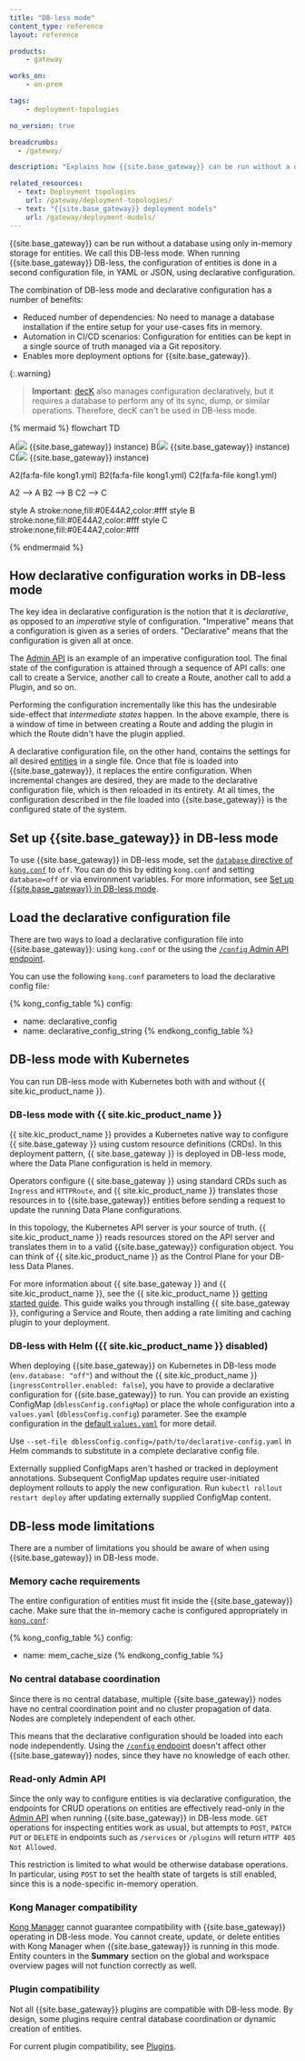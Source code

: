 ```yaml
---
title: "DB-less mode"
content_type: reference
layout: reference

products:
    - gateway

works_on:
    - on-prem

tags:
    - deployment-topologies

no_version: true

breadcrumbs:
  - /gateway/

description: "Explains how {{site.base_gateway}} can be run without a database using only in-memory storage for entities."

related_resources:
  - text: Deployment topologies
    url: /gateway/deployment-topologies/
  - text: "{{site.base_gateway}} deployment models"
    url: /gateway/deployment-models/
---
```


{{site.base_gateway}} can be run without a database using only in-memory storage for entities. 
We call this DB-less mode. When running {{site.base_gateway}} DB-less, the configuration of 
entities is done in a second configuration file, in YAML or JSON, using declarative configuration.

The combination of DB-less mode and declarative configuration has a number
of benefits:

* Reduced number of dependencies: No need to manage a database installation
  if the entire setup for your use-cases fits in memory.
* Automation in CI/CD scenarios: Configuration for
  entities can be kept in a single source of truth managed via a Git
  repository.
* Enables more deployment options for {{site.base_gateway}}.

{:.warning}
> **Important**: [decK](/deck/) also manages configuration declaratively, but it requires
a database to perform any of its sync, dump, or similar operations. Therefore, decK 
can't be used in DB-less mode.

<!--vale off -->
{% mermaid %}
flowchart TD

A(<img src="/assets/logos/kogo-white.svg" style="max-height:20px" class="no-image-expand"/> {{site.base_gateway}} instance)
B(<img src="/assets/logos/kogo-white.svg" style="max-height:20px" class="no-image-expand"/> {{site.base_gateway}} instance)
C(<img src="/assets/logos/kogo-white.svg" style="max-height:20px" class="no-image-expand"/> {{site.base_gateway}} instance)

A2(fa:fa-file kong1.yml)
B2(fa:fa-file kong1.yml)
C2(fa:fa-file kong1.yml)

A2 --> A
B2 --> B
C2 --> C

style A stroke:none,fill:#0E44A2,color:#fff
style B stroke:none,fill:#0E44A2,color:#fff
style C stroke:none,fill:#0E44A2,color:#fff

{% endmermaid %}
<!-- vale on-->


## How declarative configuration works in DB-less mode

The key idea in declarative configuration is the notion
that it is *declarative*, as opposed to an *imperative* style of
configuration. "Imperative" means that a configuration is given as a series of
orders. "Declarative" means that the configuration is
given all at once.

The [Admin API](/api/gateway/admin-ee/) is an example of an imperative configuration tool. The
final state of the configuration is attained through a sequence of API calls:
one call to create a Service, another call to create a Route, another call to
add a Plugin, and so on.

Performing the configuration incrementally like this has the undesirable
side-effect that *intermediate states* happen. In the above example, there is
a window of time in between creating a Route and adding the plugin in which
the Route didn't have the plugin applied.

A declarative configuration file, on the other hand, contains the settings
for all desired [entities](/gateway/entities/) in a single file. Once that file is loaded into
{{site.base_gateway}}, it replaces the entire configuration. When incremental changes are
desired, they are made to the declarative configuration file, which is then
reloaded in its entirety. At all times, the configuration described in the
file loaded into {{site.base_gateway}} is the configured state of the system.

## Set up {{site.base_gateway}} in DB-less mode

To use {{site.base_gateway}} in DB-less mode, set the [`database` directive of `kong.conf`](/gateway/configuration/#database) to `off`. You can do this by editing `kong.conf` and setting
`database=off` or via environment variables. For more information, see [Set up {{site.base_gateway}} in DB-less mode](/how-to/set-up-gateway-in-dbless/).

## Load the declarative configuration file

There are two ways to load a declarative configuration file into {{site.base_gateway}}: using
`kong.conf` or the using the [`/config` Admin API endpoint](/api/gateway/admin-ee/#/operations/post-config).

You can use the following `kong.conf` parameters to load the declarative config file:

<!--vale off-->
{% kong_config_table %}
config:
  - name: declarative_config
  - name: declarative_config_string
{% endkong_config_table %}
<!--vale on-->

## DB-less mode with Kubernetes

You can run DB-less mode with Kubernetes both with and without {{ site.kic_product_name }}.

### DB-less mode with {{ site.kic_product_name }}

{{ site.kic_product_name }} provides a Kubernetes native way to configure {{ site.base_gateway }} using custom resource definitions (CRDs). In this deployment pattern, {{ site.base_gateway }} is deployed in DB-less mode, where the Data Plane configuration is held in memory.

Operators configure {{ site.base_gateway }} using standard CRDs such as `Ingress` and `HTTPRoute`, and {{ site.kic_product_name }} translates those resources in to {{site.base_gateway}} entities before sending a request to update the running Data Plane configurations.

In this topology, the Kubernetes API server is your source of truth. {{ site.kic_product_name }} reads resources stored on the API server and translates them in to a valid {{site.base_gateway}} configuration object. You can think of {{ site.kic_product_name }} as the Control Plane for your DB-less Data Planes.

For more information about {{ site.base_gateway }} and {{ site.kic_product_name }}, see the {{ site.kic_product_name }} [getting started guide](/kic/install/). This guide walks you through installing {{ site.base_gateway }}, configuring a Service and Route, then adding a rate limiting and caching plugin to your deployment.

### DB-less with Helm ({{ site.kic_product_name }} disabled)

When deploying {{site.base_gateway}} on Kubernetes in DB-less mode (`env.database: "off"`) and without the {{ site.kic_product_name }} (`ingressController.enabled: false`), you have to provide a declarative configuration for {{site.base_gateway}} to run. You can provide an existing ConfigMap (`dblessConfig.configMap`) or place the whole configuration into a `values.yaml` (`dblessConfig.config`) parameter. See the example configuration in the [default `values.yaml`](https://github.com/kong/charts/blob/main/charts/kong/values.yaml) for more detail.

Use `--set-file dblessConfig.config=/path/to/declarative-config.yaml` in Helm commands to substitute in a complete declarative config file.

Externally supplied ConfigMaps aren't hashed or tracked in deployment annotations. Subsequent ConfigMap updates require user-initiated deployment rollouts to apply the new configuration. Run `kubectl rollout restart deploy` after updating externally supplied ConfigMap content.

## DB-less mode limitations

There are a number of limitations you should be aware of when using {{site.base_gateway}} in DB-less
mode.

### Memory cache requirements

The entire configuration of entities must fit inside the {{site.base_gateway}}
cache. Make sure that the in-memory cache is configured appropriately in [`kong.conf`](/gateway/manage-kong-conf/):

<!--vale off-->
{% kong_config_table %}
config:
  - name: mem_cache_size
{% endkong_config_table %}
<!--vale on-->

### No central database coordination

Since there is no central database, multiple {{site.base_gateway}} nodes have no
central coordination point and no cluster propagation of data.
Nodes are completely independent of each other.

This means that the declarative configuration should be loaded into each node
independently. Using the [`/config` endpoint](/api/gateway/admin-ee/#/operations/get-config) doesn't affect other {{site.base_gateway}}
nodes, since they have no knowledge of each other.

### Read-only Admin API

Since the only way to configure entities is via declarative configuration,
the endpoints for CRUD operations on entities are effectively read-only
in the [Admin API](/api/gateway/admin-ee/) when running {{site.base_gateway}} in DB-less mode. `GET` operations
for inspecting entities work as usual, but attempts to `POST`, `PATCH`
`PUT` or `DELETE` in endpoints such as `/services` or `/plugins` will return
`HTTP 405 Not Allowed`.

This restriction is limited to what would be otherwise database operations. In
particular, using `POST` to set the health state of targets is still enabled,
since this is a node-specific in-memory operation.

### Kong Manager compatibility

[Kong Manager](/gateway/kong-manager/) cannot guarantee compatibility with {{site.base_gateway}} operating in DB-less mode. You cannot create, update, or delete entities with Kong Manager when {{site.base_gateway}} is running in this mode. Entity counters in the **Summary** section on the global and workspace overview pages will not function correctly as well.

### Plugin compatibility

Not all {{site.base_gateway}} plugins are compatible with DB-less mode. By design, some plugins
require central database coordination or dynamic creation of
entities.

For current plugin compatibility, see [Plugins](/gateway/entities/plugin/).